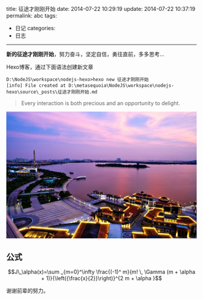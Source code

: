 title: 征途才刚刚开始
date: 2014-07-22 10:29:19
update: 2014-07-22 10:37:19
permalink: abc
tags:
- 日记
categories:
- 日志
---

**新的征途才刚刚开始**，努力奋斗，坚定自信，勇往直前，多多思考...

Hexo博客，通过下面语法创建新文章
```{bash}
D:\NodeJS\workspace\nodejs-hexo>hexo new 征途才刚刚开始
[info] File created at D:\metasequoia\NodeJS\workspace\nodejs-hexo\source\_posts\征途才刚刚开始.md
```
> Every interaction is both precious and an opportunity to delight.

![金鸡湖](/images/jinjihu.jpg)

## 公式
$$J\_\alpha(x)=\sum _{m=0}^\infty \frac{(-1)^ m}{m! \, \Gamma (m + \alpha + 1)}{\left({\frac{x}{2}}\right)}^{2 m + \alpha }$$

谢谢前辈的努力。

